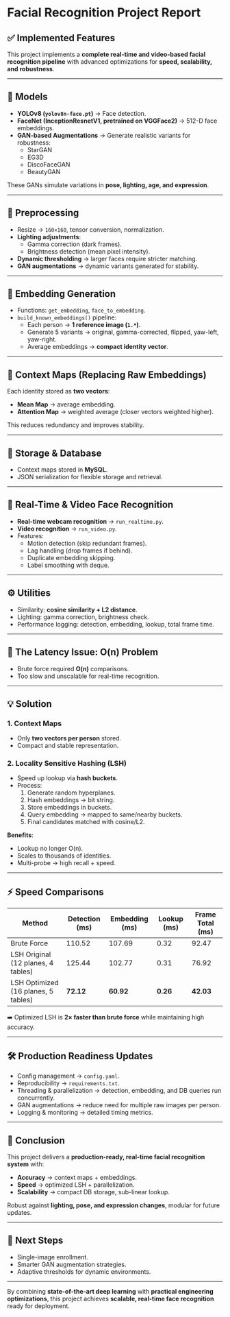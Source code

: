 # Facial Recognition Project Report  

## ✅ Implemented Features  
This project implements a **complete real-time and video-based facial recognition pipeline** with advanced optimizations for **speed, scalability, and robustness**.  

---

## 🔹 Models  
- **YOLOv8 (`yolov8n-face.pt`)** → Face detection.  
- **FaceNet (InceptionResnetV1, pretrained on VGGFace2)** → 512-D face embeddings.  
- **GAN-based Augmentations** → Generate realistic variants for robustness:  
  - StarGAN  
  - EG3D  
  - DiscoFaceGAN  
  - BeautyGAN  

These GANs simulate variations in **pose, lighting, age, and expression**.  

---

## 🔹 Preprocessing  
- Resize → `160×160`, tensor conversion, normalization.  
- **Lighting adjustments**:  
  - Gamma correction (dark frames).  
  - Brightness detection (mean pixel intensity).  
- **Dynamic thresholding** → larger faces require stricter matching.  
- **GAN augmentations** → dynamic variants generated for stability.  

---

## 🔹 Embedding Generation  
- Functions: `get_embedding`, `face_to_embedding`.  
- `build_known_embeddings()` pipeline:  
  - Each person → **1 reference image (`1.*`)**.  
  - Generate 5 variants → original, gamma-corrected, flipped, yaw-left, yaw-right.  
  - Average embeddings → **compact identity vector**.  

---

## 🔹 Context Maps (Replacing Raw Embeddings)  
Each identity stored as **two vectors**:  
- **Mean Map** → average embedding.  
- **Attention Map** → weighted average (closer vectors weighted higher).  

This reduces redundancy and improves stability.  

---

## 🔹 Storage & Database  
- Context maps stored in **MySQL**.  
- JSON serialization for flexible storage and retrieval.  

---

## 🎥 Real-Time & Video Face Recognition  
- **Real-time webcam recognition** → `run_realtime.py`.  
- **Video recognition** → `run_video.py`.  
- Features:  
  - Motion detection (skip redundant frames).  
  - Lag handling (drop frames if behind).  
  - Duplicate embedding skipping.  
  - Label smoothing with deque.  

---

## ⚙️ Utilities  
- Similarity: **cosine similarity + L2 distance**.  
- Lighting: gamma correction, brightness check.  
- Performance logging: detection, embedding, lookup, total frame time.  

---

## 🚧 The Latency Issue: O(n) Problem  
- Brute force required **O(n)** comparisons.  
- Too slow and unscalable for real-time recognition.  

---

## 💡 Solution  

### 1. Context Maps  
- Only **two vectors per person** stored.  
- Compact and stable representation.  

### 2. Locality Sensitive Hashing (LSH)  
- Speed up lookup via **hash buckets**.  
- Process:  
  1. Generate random hyperplanes.  
  2. Hash embeddings → bit string.  
  3. Store embeddings in buckets.  
  4. Query embedding → mapped to same/nearby buckets.  
  5. Final candidates matched with cosine/L2.  

**Benefits**:  
- Lookup no longer O(n).  
- Scales to thousands of identities.  
- Multi-probe → high recall + speed.  

---

## ⚡ Speed Comparisons  

| Method        | Detection (ms) | Embedding (ms) | Lookup (ms) | Frame Total (ms) |
|---------------|----------------|----------------|-------------|------------------|
| Brute Force   | 110.52         | 107.69         | 0.32        | 92.47            |
| LSH Original (12 planes, 4 tables) | 125.44 | 102.77 | 0.31 | 76.92 |
| LSH Optimized (16 planes, 5 tables) | **72.12** | **60.92** | **0.26** | **42.03** |

➡️ Optimized LSH is **2× faster than brute force** while maintaining high accuracy.  

---

## 🛠️ Production Readiness Updates  
- Config management → `config.yaml`.  
- Reproducibility → `requirements.txt`.  
- Threading & parallelization → detection, embedding, and DB queries run concurrently.  
- GAN augmentations → reduce need for multiple raw images per person.  
- Logging & monitoring → detailed timing metrics.  

---

## 📌 Conclusion  
This project delivers a **production-ready, real-time facial recognition system** with:  
- **Accuracy** → context maps + embeddings.  
- **Speed** → optimized LSH + parallelization.  
- **Scalability** → compact DB storage, sub-linear lookup.  

Robust against **lighting, pose, and expression changes**, modular for future updates.  

---

## 🚀 Next Steps  
- Single-image enrollment.  
- Smarter GAN augmentation strategies.  
- Adaptive thresholds for dynamic environments.  

---

By combining **state-of-the-art deep learning** with **practical engineering optimizations**, this project achieves **scalable, real-time face recognition** ready for deployment.  
